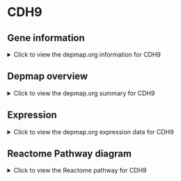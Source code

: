 <h1>CDH9</h1>

<h2>Gene information</h2>
<details>
  <summary>Click to view the depmap.org information for CDH9</summary>
  <p><a href="https://depmap.org/portal/gene/CDH9?tab=about" target="_BLANK">Open page in a new tab...</a></p>
  <iframe src="https://depmap.org/portal/gene/CDH9?tab=about" style="border:none;width:100%;height:800px"></iframe>
</details>

<h2>Depmap overview</h2>
<details>
  <summary>Click to view the depmap.org summary for CDH9</summary>
  <p><a href="https://depmap.org/portal/gene/CDH9?tab=overview" target="_BLANK">Open page in a new tab...</a></p>
  <iframe src="https://depmap.org/portal/gene/CDH9?tab=overview" style="border:none;width:100%;height:800px"></iframe>
</details>

<h2>Expression</h2>
<details>
  <summary>Click to view the depmap.org expression data for CDH9</summary>
  <p><a href="https://depmap.org/portal/gene/CDH9?tab=characterization" target="_BLANK">Open page in a new tab...</a></p>
  <iframe src="https://depmap.org/portal/gene/CDH9?tab=characterization" style="border:none;width:100%;height:800px"></iframe>
</details>



<h2>Reactome Pathway diagram</h2>
<details>
  <summary>Click to view the Reactome pathway for CDH9</summary>
  <p><a href="https://reactome.org/PathwayBrowser/#/R-HSA-418990" target="_BLANK">Open page in a new tab...</a></p>
  <p>Adherens junctions interactions</p>
<iframe src="https://reactome.org/PathwayBrowser/#/R-HSA-418990" style="border:none;width:100%;height:800px"></iframe>
</details>



